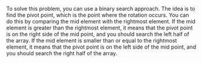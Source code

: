 To solve this problem, you can use a binary search approach. The idea is to find the pivot point, which is the point where the rotation occurs. You can do this by comparing the mid element with the rightmost element. If the mid element is greater than the rightmost element, it means that the pivot point is on the right side of the mid point, and you should search the left half of the array. If the mid element is smaller than or equal to the rightmost element, it means that the pivot point is on the left side of the mid point, and you should search the right half of the array.